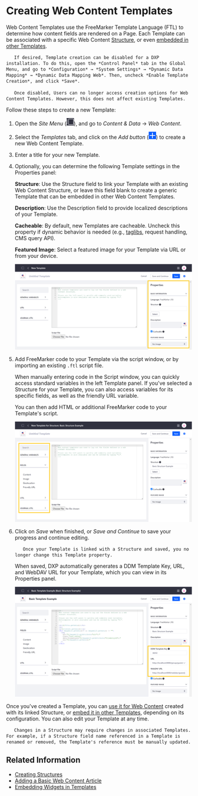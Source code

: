 # Creating Web Content Templates

Web Content Templates use the FreeMarker Template Language (FTL) to determine how content fields are rendered on a Page. Each Template can be associated with a specific Web Content [Structure](../web-content-structures/creating-structures.md), or even [embedded in other Templates](./embedding-widgets-in-templates.md#embedding-other-templates).

```note::
   If desired, Template creation can be disabled for a DXP installation. To do this, open the *Control Panel* tab in the Global Menu, and go to *Configuration* → *System Settings* → *Dynamic Data Mapping* → *Dynamic Data Mapping Web*. Then, uncheck *Enable Template Creation*, and click *Save*.

   Once disabled, Users can no longer access creation options for Web Content Templates. However, this does not affect existing Templates.
```

Follow these steps to create a new Template:

1. Open the *Site Menu* (![Site Menu](./../../../images/icon-menu.png)), and go to *Content & Data* &rarr; *Web Content*.

1. Select the *Templates* tab, and click on the *Add button* (![Add Template](../../../images/icon-add.png)) to create a new Web Content Template.

1. Enter a title for your new Template.

1. Optionally, you can determine the following Template settings in the Properties panel:

   **Structure**: Use the Structure field to link your Template with an existing Web Content Structure, or leave this field blank to create a generic Template that can be embedded in other Web Content Templates.

   **Description**: Use the Description field to provide localized descriptions of your Template.

   **Cacheable**: By default, new Templates are cacheable. Uncheck this property if dynamic behavior is needed (e.g., [taglibs](./using-taglibs-in-templates.md), request handling, CMS query API).

   **Featured Image**: Select a featured image for your Template via URL or from your device.

   ![Optionally, determine Template settings in the Properties panel.](./creating-web-content-templates/images/01.png)

1. Add FreeMarker code to your Template via the script window, or by importing an existing `.ftl` script file.

   When manually entering code in the Script window, you can quickly access standard variables in the left Template panel. If you've selected a Structure for your Template, you can also access variables for its specific fields, as well as the friendly URL variable.

   You can then add HTML or additional FreeMarker code to your Template's script.

   ![Access standard variables in the left Template panel, as well as variables specific to your selected Structure.](./creating-web-content-templates/images/02.png)

1. Click on *Save* when finished, or *Save and Continue* to save your progress and continue editing.

   ```important::
      Once your Template is linked with a Structure and saved, you no longer change this Template property.
   ```

   When saved, DXP automatically generates a DDM Template Key, URL, and WebDAV URL for your Template, which you can view in its Properties panel.

   ![DXP automatically generates a DDM Template Key, URL, and WebDAV URL for your Template.](./creating-web-content-templates/images/03.png)

Once you've created a Template, you can [use it for Web Content](../web-content-articles/adding-a-basic-web-content-article.md) created with its linked Structure, or [embed it in other Templates](./embedding-widgets-in-templates.md#embedding-other-templates), depending on its configuration. You can also edit your Template at any time.

```note::
   Changes in a Structure may require changes in associated Templates. For example, if a Structure field name referenced in a Template is renamed or removed, the Template's reference must be manually updated.
```

## Related Information

* [Creating Structures](../web-content-structures/creating-structures.md)
* [Adding a Basic Web Content Article](../web-content-articles/adding-a-basic-web-content-article.md)
* [Embedding Widgets in Templates](./embedding-widgets-in-templates.md)
